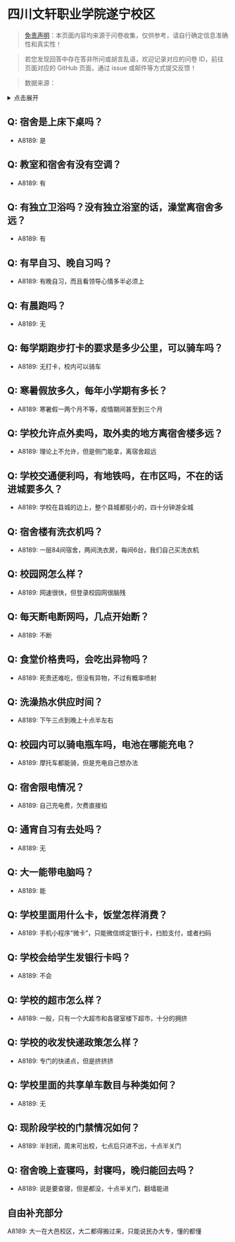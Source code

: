 # 四川文轩职业学院遂宁校区

> [免责声明](https://colleges.chat/#_3)：本页面内容均来源于问卷收集，仅供参考，请自行确定信息准确性和真实性！

> 若您发现回答中存在答非所问或胡言乱语，欢迎记录对应的问卷 ID，前往页面对应的 GitHub 页面，通过 issue 或邮件等方式提交反馈！

> 数据来源：

<details><summary>点击展开</summary>
<ul>
<li>A8189: 匿名 (2022 年 06 月)</li>
</ul>
</details>

## Q: 宿舍是上床下桌吗？

- A8189: 是

## Q: 教室和宿舍有没有空调？

- A8189: 有

## Q: 有独立卫浴吗？没有独立浴室的话，澡堂离宿舍多远？

- A8189: 有

## Q: 有早自习、晚自习吗？

- A8189: 有晚自习，而且看领导心情多半必须上

## Q: 有晨跑吗？

- A8189: 无

## Q: 每学期跑步打卡的要求是多少公里，可以骑车吗？

- A8189: 无打卡，校内可以骑车

## Q: 寒暑假放多久，每年小学期有多长？

- A8189: 寒暑假一两个月不等，疫情期间甚至到三个月

## Q: 学校允许点外卖吗，取外卖的地方离宿舍楼多远？

- A8189: 理论上不允许，但是侧门能拿，离宿舍超远

## Q: 学校交通便利吗，有地铁吗，在市区吗，不在的话进城要多久？

- A8189: 学校在县城的边上，整个县城都挺小的，四十分钟游全城

## Q: 宿舍楼有洗衣机吗？

- A8189: 一层84间宿舍，两间洗衣房，每间6台，我们自己买洗衣机

## Q: 校园网怎么样？

- A8189: 网速很快，但登录校园网很脑残

## Q: 每天断电断网吗，几点开始断？

- A8189: 不断

## Q: 食堂价格贵吗，会吃出异物吗？

- A8189: 死贵还难吃，但没有异物，不过有概率喷射

## Q: 洗澡热水供应时间？

- A8189: 下午三点到晚上十点半左右

## Q: 校园内可以骑电瓶车吗，电池在哪能充电？

- A8189: 摩托车都能骑，但是充电自己想办法

## Q: 宿舍限电情况？

- A8189: 自己充电费，欠费直接掐

## Q: 通宵自习有去处吗？

- A8189: 无

## Q: 大一能带电脑吗？

- A8189: 能

## Q: 学校里面用什么卡，饭堂怎样消费？

- A8189: 手机小程序“微卡”，只能微信绑定银行卡，扫脸支付，或者扫码

## Q: 学校会给学生发银行卡吗？

- A8189: 不会

## Q: 学校的超市怎么样？

- A8189: 一般，只有一个大超市和各寝室楼下超市，十分的拥挤

## Q: 学校的收发快递政策怎么样？

- A8189: 专门的快递点，但是挤挤挤

## Q: 学校里面的共享单车数目与种类如何？

- A8189: 无

## Q: 现阶段学校的门禁情况如何？

- A8189: 半封闭，周末可出校，七点后只进不出，十点半关门

## Q: 宿舍晚上查寝吗，封寝吗，晚归能回去吗？

- A8189: 说是要查寝，但是都没，十点半关门，翻墙能进

## 自由补充部分

A8189: 大一在大邑校区，大二都得搬过来，只能说民办大专，懂的都懂